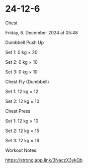 # 24-12-6

 Chest

Friday, 6. December 2024 at 05:48

Dumbbell Push Up

Set 1: 0 kg × 20

Set 2: 0 kg × 10

Set 3: 0 kg × 10

Chest Fly (Dumbbell)

Set 1: 12 kg × 12

Set 2: 12 kg × 10

Chest Press

Set 1: 12 kg × 10

Set 2: 12 kg × 15

Set 3: 12 kg × 16

Workout Notes: 

 <https://strong.app.link/3NaczX3ykQb>
